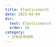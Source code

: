 ```yaml
---
title: Elasticsearch
date: 2023-03-04
dir:
  text: Elasticsearch
  order: 10
category:
 - 分布式中间件
---
```

<!-- more -->
